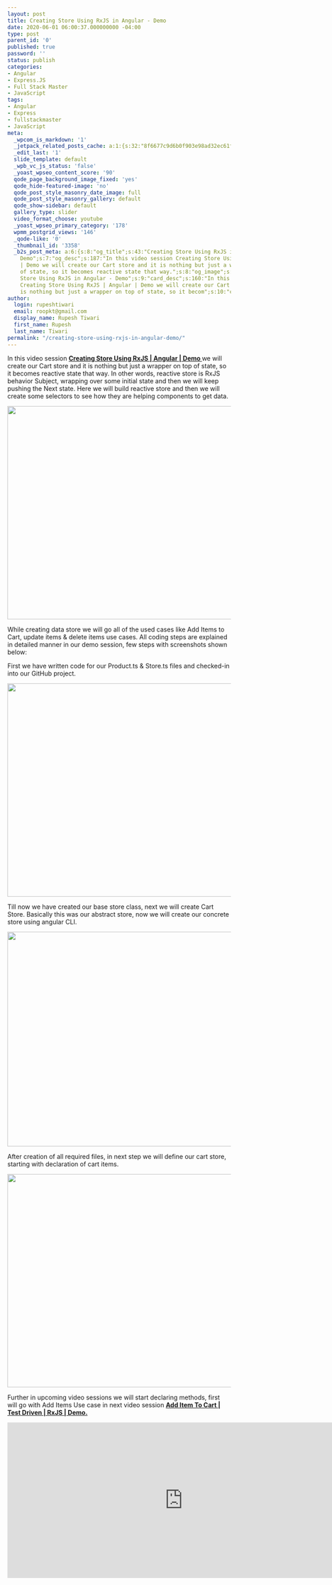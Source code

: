 ```yaml
---
layout: post
title: Creating Store Using RxJS in Angular - Demo
date: 2020-06-01 06:00:37.000000000 -04:00
type: post
parent_id: '0'
published: true
password: ''
status: publish
categories:
- Angular
- Express.JS
- Full Stack Master
- JavaScript
tags:
- Angular
- Express
- fullstackmaster
- JavaScript
meta:
  _wpcom_is_markdown: '1'
  _jetpack_related_posts_cache: a:1:{s:32:"8f6677c9d6b0f903e98ad32ec61f8deb";a:2:{s:7:"expires";i:1609330543;s:7:"payload";a:3:{i:0;a:1:{s:2:"id";i:3360;}i:1;a:1:{s:2:"id";i:3345;}i:2;a:1:{s:2:"id";i:3368;}}}}
  _edit_last: '1'
  slide_template: default
  _wpb_vc_js_status: 'false'
  _yoast_wpseo_content_score: '90'
  qode_page_background_image_fixed: 'yes'
  qode_hide-featured-image: 'no'
  qode_post_style_masonry_date_image: full
  qode_post_style_masonry_gallery: default
  qode_show-sidebar: default
  gallery_type: slider
  video_format_choose: youtube
  _yoast_wpseo_primary_category: '178'
  wpmm_postgrid_views: '146'
  _qode-like: '0'
  _thumbnail_id: '3358'
  _b2s_post_meta: a:6:{s:8:"og_title";s:43:"Creating Store Using RxJS in Angular -
    Demo";s:7:"og_desc";s:187:"In this video session Creating Store Using RxJS | Angular
    | Demo we will create our Cart store and it is nothing but just a wrapper on top
    of state, so it becomes reactive state that way.";s:8:"og_image";s:71:"https://blog.rupeshtiwari.com/wp-content/uploads/2020/05/RUPESH-125.png";s:10:"card_title";s:43:"Creating
    Store Using RxJS in Angular - Demo";s:9:"card_desc";s:160:"In this video session
    Creating Store Using RxJS | Angular | Demo we will create our Cart store and it
    is nothing but just a wrapper on top of state, so it becom";s:10:"card_image";s:71:"https://blog.rupeshtiwari.com/wp-content/uploads/2020/05/RUPESH-125.png";}
author:
  login: rupeshtiwari
  email: roopkt@gmail.com
  display_name: Rupesh Tiwari
  first_name: Rupesh
  last_name: Tiwari
permalink: "/creating-store-using-rxjs-in-angular-demo/"
---
```

<p>In this video session <a href="https://www.youtube.com/watch?v=mzBa4zJIzRc&amp;list=PLZed_adPqIJrl9pwlERGhU-RCNOtKqvyD&amp;index=74&amp;t=0s" target="_blank" rel="noopener noreferrer"><strong>Creating Store Using RxJS | Angular | Demo </strong></a>we will create our Cart store and it is nothing but just a wrapper on top of state, so it becomes reactive state that way. In other words, reactive store is RxJS behavior Subject, wrapping over some initial state and then we will keep pushing the Next state. Here we will build reactive store and then we will create some selectors to see how they are helping components to get data.</p>
<p><img class="alignnone size-full wp-image-3357" src="{{ site.baseurl }}/assets/2020/06/CS.1.png" alt="" width="855" height="480" /></p>
<p>While creating data store we will go all of the used cases like Add Items to Cart, update items &amp; delete items use cases. All coding steps are explained in detailed manner in our demo session, few steps with screenshots shown below:</p>
<p>First we have written code for our Product.ts &amp; Store.ts files and checked-in into our GitHub project.</p>
<p><img class="alignnone size-full wp-image-3356" src="{{ site.baseurl }}/assets/2020/06/CS.2.png" alt="" width="855" height="480" /></p>
<p>Till now we have created our base store class, next we will create Cart Store. Basically this was our abstract store, now we will create our concrete store using angular CLI.</p>
<p><img class="alignnone size-full wp-image-3354" src="{{ site.baseurl }}/assets/2020/06/CS.3.png" alt="" width="860" height="483" /></p>
<p>After creation of all required files, in next step we will define our cart store, starting with declaration of cart items.</p>
<p><img class="alignnone size-full wp-image-3355" src="{{ site.baseurl }}/assets/2020/06/CS.4.png" alt="" width="854" height="480" /></p>
<p>Further in upcoming video sessions we will start declaring methods, first will go with Add Items Use case in next video session <a href="https://www.youtube.com/watch?v=wYwY3yxsWuM&amp;list=PLZed_adPqIJrl9pwlERGhU-RCNOtKqvyD&amp;index=74" target="_blank" rel="noopener noreferrer"><strong>Add Item To Cart | Test Driven | RxJS | Demo.</strong></a></p>
<p><iframe src="https://www.youtube.com/embed/mzBa4zJIzRc" width="790" height="350" frameborder="0" allowfullscreen="allowfullscreen"></iframe></p>

